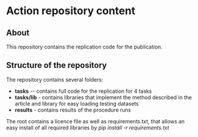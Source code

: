 ﻿
# Action repository content
## About
This repository contains the replication code for the publication.
## Structure of the repository
The repository contains several folders:

- **tasks** -- contains full code for the replication for 4 tasks 
- **tasks/lib** - contains libraries that implement the method described in the article and library for easy loading testing datasets
- **results** - contains results of the procedure runs 

The root contains a licence file as well as requirements.txt, that allows an easy install of all required libraries by *pip install -r requirements.txt*

